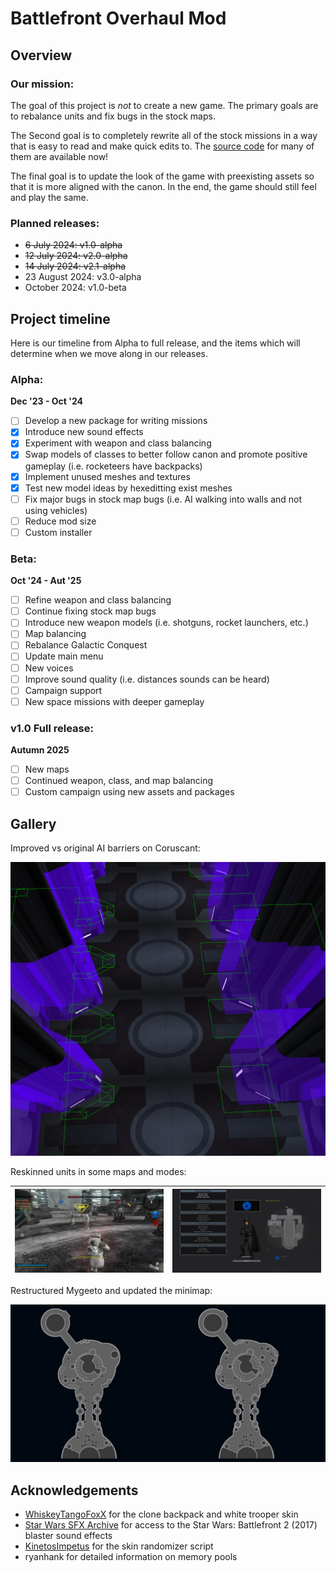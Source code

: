 # Battlefront Overhaul Mod

## Overview

### Our mission:

The goal of this project is *not* to create a new game. The primary goals are to rebalance units and fix bugs in the stock maps.

The Second goal is to completely rewrite all of the stock missions in a way that is easy to read and make quick edits to. The [source code](https://github.com/toothpaste-main/battlefront-overhaul-mod/tree/main/data_BOM/Common/scripts/BOM) for many of them are available now!

The final goal is to update the look of the game with preexisting assets so that it is more aligned with the canon. In the end, the game should still feel and play the same. 

### Planned releases:
- ~~6 July 2024: v1.0-alpha~~
- ~~12 July 2024: v2.0-alpha~~
- ~~14 July 2024: v2.1-alpha~~
- 23 August 2024: v3.0-alpha
- October 2024: v1.0-beta

## Project timeline

Here is our timeline from Alpha to full release, and the items which will determine when we move along in our releases.

### Alpha:

**Dec '23 - Oct '24**

- [ ] Develop a new package for writing missions
- [x] Introduce new sound effects
- [x] Experiment with weapon and class balancing
- [x] Swap models of classes to better follow canon and promote positive gameplay (i.e. rocketeers have backpacks)
- [x] Implement unused meshes and textures
- [x] Test new model ideas by hexeditting exist meshes
- [ ] Fix major bugs in stock map bugs (i.e. AI walking into walls and not using vehicles)
- [ ] Reduce mod size
- [ ] Custom installer

### Beta:

**Oct '24 - Aut '25**

- [ ] Refine weapon and class balancing
- [ ] Continue fixing stock map bugs
- [ ] Introduce new weapon models (i.e. shotguns, rocket launchers, etc.)
- [ ] Map balancing
- [ ] Rebalance Galactic Conquest
- [ ] Update main menu
- [ ] New voices
- [ ] Improve sound quality (i.e. distances sounds can be heard)
- [ ] Campaign support
- [ ] New space missions with deeper gameplay

### v1.0 Full release:

**Autumn 2025**

- [ ] New maps
- [ ] Continued weapon, class, and map balancing
- [ ] Custom campaign using new assets and packages

## Gallery

Improved vs original AI barriers on Coruscant:

![](https://github.com/toothpaste-main/battlefront-overhaul-mod/blob/main/gallery/cor1_barriers.jpg?raw=true)

Reskinned units in some maps and modes:

![](https://github.com/toothpaste-main/battlefront-overhaul-mod/blob/main/gallery/myg1_snow.jpg)  |  ![](https://github.com/toothpaste-main/battlefront-overhaul-mod/blob/main/gallery/imp_inf_armytrooper.jpg)
:-------------------------:|:-------------------------:

Restructured Mygeeto and updated the minimap:

![](https://github.com/toothpaste-main/battlefront-overhaul-mod/blob/main/gallery/myg1_map.jpg?raw=true)

## Acknowledgements

- [WhiskeyTangoFoxX](http://www.gametoast.com/viewtopic.php?f=64&t=34240&p=537223&hilit=custom+skin#p537223) for the clone backpack and white trooper skin
- [Star Wars SFX Archive](https://www.youtube.com/watch?v=rT4Fk8e7Z9I) for access to the Star Wars: Battlefront 2 (2017) blaster sound effects
- [KinetosImpetus](http://www.gametoast.com/viewtopic.php?p=390689#p390689) for the skin randomizer script
- ryanhank for detailed information on memory pools
